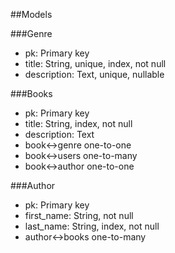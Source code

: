 ##Models

###Genre
- pk: Primary key
- title: String, unique, index, not null
- description: Text, unique, nullable


###Books
- pk: Primary key
- title: String, index, not null
- description: Text
- book<->genre one-to-one
- book<->users one-to-many
- book<->author one-to-one


###Author
- pk: Primary key
- first_name: String, not null
- last_name: String, index, not null
- author<->books one-to-many
